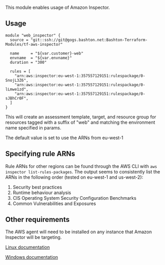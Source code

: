 This module enables usage of Amazon Inspector.

## Usage

```
module "web_inspector" {
  source = "git::ssh://git@gogs.bashton.net:Bashton-Terraform-Modules/tf-aws-inspector"

  name     = "${var.customer}-web"
  envname  = "${var.envname}"
  duration = "300"

  rules = [
    "arn:aws:inspector:eu-west-1:357557129151:rulespackage/0-SnojL3Z6",
    "arn:aws:inspector:eu-west-1:357557129151:rulespackage/0-lLmwe1zd",
    "arn:aws:inspector:eu-west-1:357557129151:rulespackage/0-sJBhCr0F",
  ]
}
```

This will create an assessment template, target, and resource group for resources tagged with a suffix of "web" and matching the environment name specified in params.

The default value is set to use the ARNs from eu-west-1

## Specifying rule ARNs
Rule ARNs for other regions can be found through the AWS CLI with `aws inspector list-rules-packages`. The output seems to consistently list the ARNs in the following order (tested on eu-west-1 and us-west-2):
1. Security best practices
2. Runtime behaviour analysis
3. CIS Operating System Security Configuration Benchmarks
4. Common Vulnerabilities and Exposures

## Other requirements
The AWS agent will need to be installed on any instance that Amazon Inspector will be targeting. 

[Linux documentation](https://docs.aws.amazon.com/inspector/latest/userguide/inspector_agents-on-linux.html)

[Windows documentation](https://docs.aws.amazon.com/inspector/latest/userguide/inspector_agents-on-win.html)
